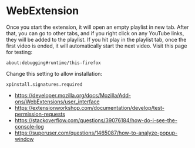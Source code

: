 # WebExtension

Once you start the extension, it will open an empty playlist in new tab. After
that, you can go to other tabs, and if you right click on any YouTube links,
they will be added to the playlist. If you hit play in the playlist tab, once
the first video is ended, it will automatically start the next video. Visit
this page for testing:

~~~
about:debugging#runtime/this-firefox
~~~

Change this setting to allow installation:

~~~
xpinstall.signatures.required
~~~

- <https://developer.mozilla.org/docs/Mozilla/Add-ons/WebExtensions/user_interface>
- https://extensionworkshop.com/documentation/develop/test-permission-requests
- https://stackoverflow.com/questions/39076184/how-do-i-see-the-console-log
- https://superuser.com/questions/1465087/how-to-analyze-popup-window
